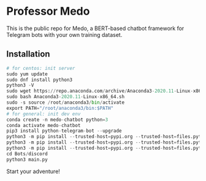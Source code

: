 # Professor Medo
This is the public repo for Medo, a BERT-based chatbot framework for Telegram bots with your own training dataset.



## Installation

```python
# for centos: init server
sudo yum update
sudo dnf install python3
python3 -V
sudo wget https://repo.anaconda.com/archive/Anaconda3-2020.11-Linux-x86_64.sh
sudo bash Anaconda3-2020.11-Linux-x86_64.sh
sudo -s source /root/anaconda3/bin/activate
export PATH="/root/anaconda3/bin:$PATH"
# for general: init dev env
conda create -n medo-chatbot python=3
conda activate medo-chatbot
pip3 install python-telegram-bot --upgrade
python3 -m pip install --trusted-host=pypi.org --trusted-host=files.pythonhosted.org --user pandas
python3 -m pip install --trusted-host=pypi.org --trusted-host=files.pythonhosted.org --user openai
python3 -m pip install --trusted-host=pypi.org --trusted-host=files.pythonhosted.org --user discord.py
cd Bots/discord
python3 main.py
```

Start your adventure!
